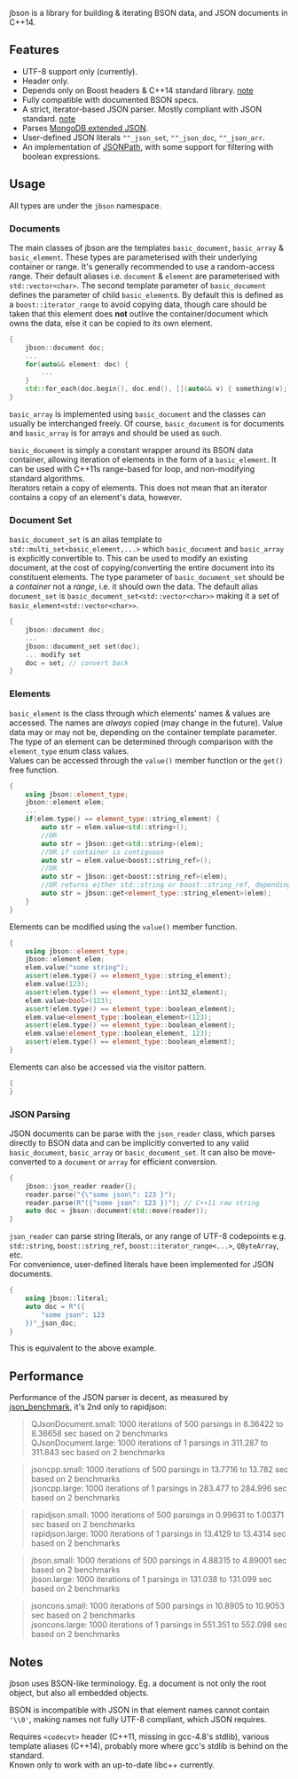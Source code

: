 jbson is a library for building & iterating BSON data, and JSON documents in C++14.

## Features
* UTF-8 support only (currently).
* Header only.
* Depends only on Boost headers & C++14 standard library. [note](#notes)
* Fully compatible with documented BSON specs.
* A strict, iterator-based JSON parser. Mostly compliant with JSON standard. [note](#notes)
* Parses [MongoDB extended JSON](http://docs.mongodb.org/manual/reference/mongodb-extended-json/).
* User-defined JSON literals `""_json_set`, `""_json_doc`, `""_json_arr`.
* An implementation of [JSONPath](http://goessner.net/articles/JsonPath/), with some support for filtering with boolean expressions.

## Usage

All types are under the `jbson` namespace.

### Documents

The main classes of jbson are the templates `basic_document`, `basic_array` & `basic_element`. These types are parameterised with their underlying container or range. It's generally recommended to use a random-access range. Their default aliases i.e. `document` & `element` are parameterised with `std::vector<char>`. The second template parameter of `basic_document` defines the parameter of child `basic_element`s. By default this is defined as a `boost::iterator_range` to avoid copying data, though care should be taken that this element does **not** outlive the container/document which owns the data, else it can be copied to its own element.
```C++
{
    jbson::document doc;
    ...
    for(auto&& element: doc) {
        ...
    }
    std::for_each(doc.begin(), doc.end(), [](auto&& v) { something(v); });
}
```
`basic_array` is implemented using `basic_document` and the classes can usually be interchanged freely. Of course, `basic_document` is for documents and `basic_array` is for arrays and should be used as such.

`basic_document` is simply a constant wrapper around its BSON data container, allowing iteration of elements in the form of a `basic_element`. It can be used with C++11s range-based for loop, and non-modifying standard algorithms.  
Iterators retain a copy of elements. This does not mean that an iterator contains a copy of an element's data, however.

### Document Set

`basic_document_set` is an alias template to `std::multi_set<basic_element,...>` which `basic_document` and `basic_array` is explicitly convertible to. This can be used to modify an existing document, at the cost of copying/converting the entire document into its constituent elements. The type parameter of `basic_document_set` should be a *container* not a *range*, i.e. it should own the data. The default alias `document_set` is `basic_document_set<std::vector<char>>` making it a set of `basic_element<std::vector<char>>`.
```C++
{
    jbson::document doc;
    ...
    jbson::document_set set(doc);
    ... modify set
    doc = set; // convert back
}
```

### Elements

`basic_element` is the class through which elements' names & values are accessed. The names are *always* copied (may change in the future). Value data may or may not be, depending on the container template parameter.  
The type of an element can be determined through comparison with the `element_type` enum class values.  
Values can be accessed through the `value()` member function or the `get()` free function.
```C++
{
    using jbson::element_type;
    jbson::element elem;
    ...
    if(elem.type() == element_type::string_element) {
        auto str = elem.value<std::string>();
        //OR
        auto str = jbson::get<std::string>(elem);
        //OR if container is contiguous
        auto str = elem.value<boost::string_ref>();
        //OR
        auto str = jbson::get<boost::string_ref>(elem);
        //OR returns either std::string or boost::string_ref, depending on container
        auto str = jbson::get<element_type::string_element>(elem);
    }
}
```
Elements can be modified using the `value()` member function.
```C++
{
    using jbson::element_type;
    jbson::element elem;
    elem.value("some string");
    assert(elem.type() == element_type::string_element);
    elem.value(123);
    assert(elem.type() == element_type::int32_element);
    elem.value<bool>(123);
    assert(elem.type() == element_type::boolean_element);
    elem.value<element_type::boolean_element>(123);
    assert(elem.type() == element_type::boolean_element);
    elem.value(element_type::boolean_element, 123);
    assert(elem.type() == element_type::boolean_element);
}
```
Elements can also be accessed via the visitor pattern.
```C++
{
}
```

### JSON Parsing

JSON documents can be parse with the `json_reader` class, which parses directly to BSON data and can be implicitly converted to any valid `basic_document`, `basic_array` or `basic_document_set`. It can also be move-converted to a `document` or `array` for efficient conversion.
```C++
{
    jbson::json_reader reader{};
    reader.parse("{\"some json\": 123 }");
    reader.parse(R"({"some json": 123 })"); // C++11 raw string
    auto doc = jbson::document(std::move(reader));
}
```
`json_reader` can parse string literals, or any range of UTF-8 codepoints e.g. `std::string`, `boost::string_ref`, `boost::iterator_range<...>`, `QByteArray`, etc.  
For convenience, user-defined literals have been implemented for JSON documents.
```C++
{
    using jbson::literal;
    auto doc = R"({
        "some json": 123
    })"_json_doc;
}
```
This is equivalent to the above example.

## Performance
Performance of the JSON parser is decent, as measured by [json_benchmark](https://github.com/mloskot/json_benchmark), it's 2nd only to rapidjson:

> QJsonDocument.small: 1000 iterations of 500 parsings in 8.36422 to 8.36658 sec based on 2 benchmarks  
> QJsonDocument.large: 1000 iterations of 1 parsings in 311.287 to 311.843 sec based on 2 benchmarks

> jsoncpp.small: 1000 iterations of 500 parsings in 13.7716 to 13.782 sec based on 2 benchmarks  
> jsoncpp.large: 1000 iterations of 1 parsings in 283.477 to 284.996 sec based on 2 benchmarks

> rapidjson.small: 1000 iterations of 500 parsings in 0.99631 to 1.00371 sec based on 2 benchmarks  
> rapidjson.large: 1000 iterations of 1 parsings in 13.4129 to 13.4314 sec based on 2 benchmarks

> jbson.small: 1000 iterations of 500 parsings in 4.88315 to 4.89001 sec based on 2 benchmarks  
> jbson.large: 1000 iterations of 1 parsings in 131.038 to 131.099 sec based on 2 benchmarks

> jsoncons.small: 1000 iterations of 500 parsings in 10.8905 to 10.9053 sec based on 2 benchmarks  
> jsoncons.large: 1000 iterations of 1 parsings in 551.351 to 552.098 sec based on 2 benchmarks

## Notes

jbson uses BSON-like terminology. Eg. a document is not only the root object, but also all embedded objects.

BSON is incompatible with JSON in that element names cannot contain `'\\0'`, making names not fully UTF-8 compliant, which JSON requires.

Requires `<codecvt>` header (C++11, missing in gcc-4.8's stdlib), various template aliases (C++14), probably more where gcc's stdlib is behind on the standard.  
Known only to work with an up-to-date libc++ currently.
